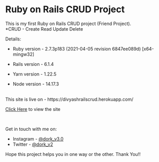 # Ruby on Rails CRUD Project

This is my first Ruby on Rails CRUD project (Friend Project). <br>
\*CRUD - Create Read Update Delete

Details:

- Ruby version - 2.7.3p183 (2021-04-05 revision 6847ee089d) [x64-mingw32]

- Rails version - 6.1.4

- Yarn version - 1.22.5

- Node version - 14.17.3

 <br/>
This site is live on - https://divyashrailscrud.herokuapp.com/

[Click Here](https://divyashrailscrud.herokuapp.com/) to view the site

<br/>

Get in touch with me on:

- Instagram - [@dork_v3.0](https://www.instagram.com/dork_v3.0)
- Twitter - [@dork_v2](https://www.twitter.com/dork_v2)

Hope this project helps you in one way or the other.
Thank You!!
